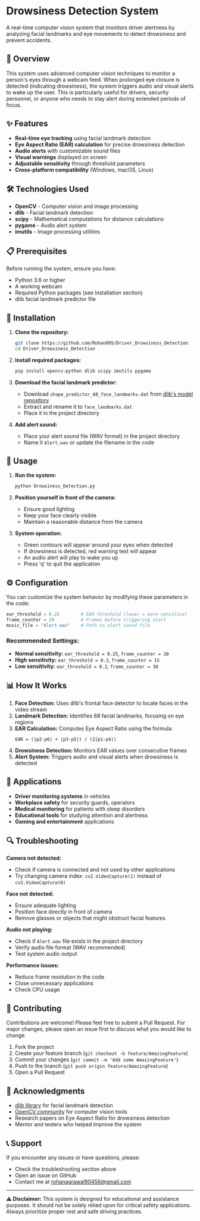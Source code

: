 # Drowsiness Detection System

A real-time computer vision system that monitors driver alertness by analyzing facial landmarks and eye movements to detect drowsiness and prevent accidents.

## 🚗 Overview

This system uses advanced computer vision techniques to monitor a person's eyes through a webcam feed. When prolonged eye closure is detected (indicating drowsiness), the system triggers audio and visual alerts to wake up the user. This is particularly useful for drivers, security personnel, or anyone who needs to stay alert during extended periods of focus.

## ✨ Features

- **Real-time eye tracking** using facial landmark detection
- **Eye Aspect Ratio (EAR) calculation** for precise drowsiness detection
- **Audio alerts** with customizable sound files
- **Visual warnings** displayed on screen
- **Adjustable sensitivity** through threshold parameters
- **Cross-platform compatibility** (Windows, macOS, Linux)

## 🛠️ Technologies Used

- **OpenCV** - Computer vision and image processing
- **dlib** - Facial landmark detection
- **scipy** - Mathematical computations for distance calculations
- **pygame** - Audio alert system
- **imutils** - Image processing utilities

## 📋 Prerequisites

Before running the system, ensure you have:

- Python 3.6 or higher
- A working webcam
- Required Python packages (see Installation section)
- dlib facial landmark predictor file

## 🔧 Installation

1. **Clone the repository:**
   ```bash
   git clone https://github.com/Rohan095/Driver_Drowsiness_Detection
   cd Driver_Drowsiness_Detection
   ```

2. **Install required packages:**
   ```bash
   pip install opencv-python dlib scipy imutils pygame
   ```

3. **Download the facial landmark predictor:**
   - Download `shape_predictor_68_face_landmarks.dat` from [dlib's model repository](http://dlib.net/files/shape_predictor_68_face_landmarks.dat.bz2)
   - Extract and rename it to `face_landmarks.dat`
   - Place it in the project directory

4. **Add alert sound:**
   - Place your alert sound file (WAV format) in the project directory
   - Name it `Alert.wav` or update the filename in the code

## 🚀 Usage

1. **Run the system:**
   ```bash
   python Drowsiness_Detection.py
   ```

2. **Position yourself in front of the camera:**
   - Ensure good lighting
   - Keep your face clearly visible
   - Maintain a reasonable distance from the camera

3. **System operation:**
   - Green contours will appear around your eyes when detected
   - If drowsiness is detected, red warning text will appear
   - An audio alert will play to wake you up
   - Press 'q' to quit the application

## ⚙️ Configuration

You can customize the system behavior by modifying these parameters in the code:

```python
ear_threshold = 0.25        # EAR threshold (lower = more sensitive)
frame_counter = 20          # Frames before triggering alert
music_file = "Alert.wav"    # Path to alert sound file
```

### Recommended Settings:
- **Normal sensitivity:** `ear_threshold = 0.25`, `frame_counter = 20`
- **High sensitivity:** `ear_threshold = 0.3`, `frame_counter = 15`
- **Low sensitivity:** `ear_threshold = 0.2`, `frame_counter = 30`

## 📊 How It Works

1. **Face Detection:** Uses dlib's frontal face detector to locate faces in the video stream
2. **Landmark Detection:** Identifies 68 facial landmarks, focusing on eye regions
3. **EAR Calculation:** Computes Eye Aspect Ratio using the formula:
   ```
   EAR = (|p2-p6| + |p3-p5|) / (2|p1-p4|)
   ```
4. **Drowsiness Detection:** Monitors EAR values over consecutive frames
5. **Alert System:** Triggers audio and visual alerts when drowsiness is detected

## 🎯 Applications

- **Driver monitoring systems** in vehicles
- **Workplace safety** for security guards, operators
- **Medical monitoring** for patients with sleep disorders
- **Educational tools** for studying attention and alertness
- **Gaming and entertainment** applications

## 🔍 Troubleshooting

**Camera not detected:**
- Check if camera is connected and not used by other applications
- Try changing camera index: `cv2.VideoCapture(1)` instead of `cv2.VideoCapture(0)`

**Face not detected:**
- Ensure adequate lighting
- Position face directly in front of camera
- Remove glasses or objects that might obstruct facial features

**Audio not playing:**
- Check if `Alert.wav` file exists in the project directory
- Verify audio file format (WAV recommended)
- Test system audio output

**Performance issues:**
- Reduce frame resolution in the code
- Close unnecessary applications
- Check CPU usage

## 🤝 Contributing

Contributions are welcome! Please feel free to submit a Pull Request. For major changes, please open an issue first to discuss what you would like to change.

1. Fork the project
2. Create your feature branch (`git checkout -b feature/AmazingFeature`)
3. Commit your changes (`git commit -m 'Add some AmazingFeature'`)
4. Push to the branch (`git push origin feature/AmazingFeature`)
5. Open a Pull Request


## 🙏 Acknowledgments

- [dlib library](http://dlib.net/) for facial landmark detection
- [OpenCV community](https://opencv.org/) for computer vision tools
- Research papers on Eye Aspect Ratio for drowsiness detection
- Mentor and testers who helped improve the system

## 📞 Support

If you encounter any issues or have questions, please:
- Check the troubleshooting section above
- Open an issue on GitHub
- Contact me at rohanagrawal90456@gmail.com

---

**⚠️ Disclaimer:** This system is designed for educational and assistance purposes. It should not be solely relied upon for critical safety applications. Always prioritize proper rest and safe driving practices.
